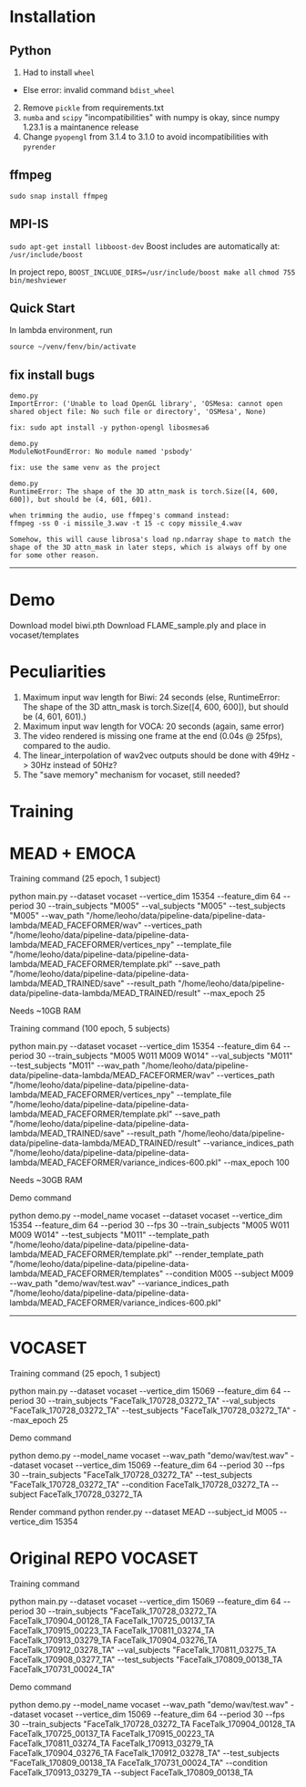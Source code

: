 # Installation

## Python
1. Had to install `wheel`
  - Else error: invalid command `bdist_wheel`
2. Remove `pickle` from requirements.txt
3. `numba` and `scipy` "incompatibilities" with numpy is okay, since numpy 1.23.1 is a maintanence release
4. Change `pyopengl` from 3.1.4 to 3.1.0 to avoid incompatibilities with `pyrender`

## ffmpeg
`sudo snap install ffmpeg`

## MPI-IS
`sudo apt-get install libboost-dev`
Boost includes are automatically at: `/usr/include/boost`

In project repo, `BOOST_INCLUDE_DIRS=/usr/include/boost make all`
`chmod 755 bin/meshviewer`

## Quick Start
In lambda environment, run

`source ~/venv/fenv/bin/activate`

## fix install bugs
```
demo.py
ImportError: ('Unable to load OpenGL library', 'OSMesa: cannot open shared object file: No such file or directory', 'OSMesa', None)

fix: sudo apt install -y python-opengl libosmesa6
```
```
demo.py
ModuleNotFoundError: No module named 'psbody'

fix: use the same venv as the project
```
```
demo.py
RuntimeError: The shape of the 3D attn_mask is torch.Size([4, 600, 600]), but should be (4, 601, 601).

when trimming the audio, use ffmpeg's command instead:
ffmpeg -ss 0 -i missile_3.wav -t 15 -c copy missile_4.wav

Somehow, this will cause librosa's load np.ndarray shape to match the shape of the 3D attn_mask in later steps, which is always off by one for some other reason.
```

---

# Demo

Download model biwi.pth
Download FLAME_sample.ply and place in vocaset/templates

# Peculiarities

1. Maximum input wav length for Biwi: 24 seconds (else, RuntimeError: The shape of the 3D attn_mask is torch.Size([4, 600, 600]), but should be (4, 601, 601).)
2. Maximum input wav length for VOCA: 20 seconds (again, same error)
3. The video rendered is missing one frame at the end (0.04s @ 25fps), compared to the audio.
4. The linear_interpolation of wav2vec outputs should be done with 49Hz -> 30Hz instead of 50Hz?
5. The "save memory" mechanism for vocaset, still needed?

# Training
# MEAD + EMOCA
Training command (25 epoch, 1 subject)

python main.py --dataset vocaset --vertice_dim 15354 --feature_dim 64 --period 30 --train_subjects "M005" --val_subjects "M005" --test_subjects "M005" --wav_path "/home/leoho/data/pipeline-data/pipeline-data-lambda/MEAD_FACEFORMER/wav" --vertices_path "/home/leoho/data/pipeline-data/pipeline-data-lambda/MEAD_FACEFORMER/vertices_npy" --template_file "/home/leoho/data/pipeline-data/pipeline-data-lambda/MEAD_FACEFORMER/template.pkl" --save_path "/home/leoho/data/pipeline-data/pipeline-data-lambda/MEAD_TRAINED/save" --result_path "/home/leoho/data/pipeline-data/pipeline-data-lambda/MEAD_TRAINED/result" --max_epoch 25

Needs ~10GB RAM

Training command (100 epoch, 5 subjects)

python main.py --dataset vocaset --vertice_dim 15354 --feature_dim 64 --period 30 --train_subjects "M005 W011 M009 W014" --val_subjects "M011" --test_subjects "M011" --wav_path "/home/leoho/data/pipeline-data/pipeline-data-lambda/MEAD_FACEFORMER/wav" --vertices_path "/home/leoho/data/pipeline-data/pipeline-data-lambda/MEAD_FACEFORMER/vertices_npy" --template_file "/home/leoho/data/pipeline-data/pipeline-data-lambda/MEAD_FACEFORMER/template.pkl" --save_path "/home/leoho/data/pipeline-data/pipeline-data-lambda/MEAD_TRAINED/save" --result_path "/home/leoho/data/pipeline-data/pipeline-data-lambda/MEAD_TRAINED/result" --variance_indices_path "/home/leoho/data/pipeline-data/pipeline-data-lambda/MEAD_FACEFORMER/variance_indices-600.pkl" --max_epoch 100

Needs ~30GB RAM

Demo command

python demo.py --model_name vocaset --dataset vocaset --vertice_dim 15354 --feature_dim 64 --period 30  --fps 30  --train_subjects "M005 W011 M009 W014" --test_subjects "M011" --template_path "/home/leoho/data/pipeline-data/pipeline-data-lambda/MEAD_FACEFORMER/template.pkl" --render_template_path "/home/leoho/data/pipeline-data/pipeline-data-lambda/MEAD_FACEFORMER/templates" --condition M005 --subject M009 --wav_path "demo/wav/test.wav" --variance_indices_path "/home/leoho/data/pipeline-data/pipeline-data-lambda/MEAD_FACEFORMER/variance_indices-600.pkl"

---

# VOCASET
Training command (25 epoch, 1 subject)

python main.py --dataset vocaset --vertice_dim 15069 --feature_dim 64 --period 30 --train_subjects "FaceTalk_170728_03272_TA" --val_subjects "FaceTalk_170728_03272_TA" --test_subjects "FaceTalk_170728_03272_TA" --max_epoch 25

Demo command

python demo.py --model_name vocaset --wav_path "demo/wav/test.wav" --dataset vocaset --vertice_dim 15069 --feature_dim 64 --period 30  --fps 30  --train_subjects "FaceTalk_170728_03272_TA" --test_subjects "FaceTalk_170728_03272_TA" --condition FaceTalk_170728_03272_TA --subject FaceTalk_170728_03272_TA

Render command
python render.py --dataset MEAD --subject_id M005 --vertice_dim 15354

# Original REPO VOCASET
Training command

python main.py --dataset vocaset --vertice_dim 15069 --feature_dim 64 --period 30 --train_subjects "FaceTalk_170728_03272_TA FaceTalk_170904_00128_TA FaceTalk_170725_00137_TA FaceTalk_170915_00223_TA FaceTalk_170811_03274_TA FaceTalk_170913_03279_TA FaceTalk_170904_03276_TA FaceTalk_170912_03278_TA" --val_subjects "FaceTalk_170811_03275_TA FaceTalk_170908_03277_TA" --test_subjects "FaceTalk_170809_00138_TA FaceTalk_170731_00024_TA"

Demo command

python demo.py --model_name vocaset --wav_path "demo/wav/test.wav" --dataset vocaset --vertice_dim 15069 --feature_dim 64 --period 30  --fps 30  --train_subjects "FaceTalk_170728_03272_TA FaceTalk_170904_00128_TA FaceTalk_170725_00137_TA FaceTalk_170915_00223_TA FaceTalk_170811_03274_TA FaceTalk_170913_03279_TA FaceTalk_170904_03276_TA FaceTalk_170912_03278_TA" --test_subjects "FaceTalk_170809_00138_TA FaceTalk_170731_00024_TA" --condition FaceTalk_170913_03279_TA --subject FaceTalk_170809_00138_TA